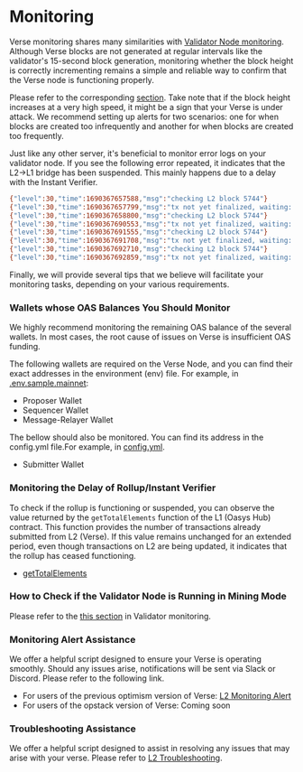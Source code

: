 # Monitoring
Verse monitoring shares many similarities with [Validator Node monitoring](/docs/hub-validator/operate-validator/monitor). Although Verse blocks are not generated at regular intervals like the validator's 15-second block generation, monitoring whether the block height is correctly incrementing remains a simple and reliable way to confirm that the Verse node is functioning properly.

Please refer to the corresponding [section](/docs/hub-validator/operate-validator/monitor#how-to-check-block-height). Take note that if the block height increases at a very high speed, it might be a sign that your Verse is under attack. We recommend setting up alerts for two scenarios: one for when blocks are created too infrequently and another for when blocks are created too frequently.

Just like any other server, it's beneficial to monitor error logs on your validator node. If you see the following error repeated, it indicates that the L2->L1 bridge has been suspended. This mainly happens due to a delay with the Instant Verifier.
```sh
{"level":30,"time":1690367657588,"msg":"checking L2 block 5744"}
{"level":30,"time":1690367657799,"msg":"tx not yet finalized, waiting: 5744"}
{"level":30,"time":1690367658800,"msg":"checking L2 block 5744"}
{"level":30,"time":1690367690553,"msg":"tx not yet finalized, waiting: 5744"}
{"level":30,"time":1690367691555,"msg":"checking L2 block 5744"}
{"level":30,"time":1690367691708,"msg":"tx not yet finalized, waiting: 5744"}
{"level":30,"time":1690367692710,"msg":"checking L2 block 5744"}
{"level":30,"time":1690367692859,"msg":"tx not yet finalized, waiting: 5744"}
```

Finally, we will provide several tips that we believe will facilitate your monitoring tasks, depending on your various requirements.

### Wallets whose OAS Balances You Should Monitor
We highly recommend monitoring the remaining OAS balance of the several wallets. In most cases, the root cause of issues on Verse is insufficient OAS funding.

The following wallets are required on the Verse Node, and you can find their exact addresses in the environment (env) file. For example, in [.env.sample.mainnet](https://github.com/oasysgames/verse-layer-optimism/blob/c0f7b4795ba94da8a56083d65660ca8a2ac661b9/.env.sample.mainnet#L19-L26):
- Proposer Wallet
- Sequencer Wallet
- Message-Relayer Wallet

The bellow should also be monitored. You can find its address in the config.yml file.For example, in [config.yml](https://github.com/oasysgames/verse-verifier/blob/678f8dff0fe529e8a86a60d24413c6a96711d562/readme/config.yml#L14-L15).
- Submitter Wallet

### Monitoring the Delay of Rollup/Instant Verifier
To check if the rollup is functioning or suspended, you can observe the value returned by the `getTotalElements` function of the L1 (Oasys Hub) contract. This function provides the number of transactions already submitted from L2 (Verse). If this value remains unchanged for an extended period, even though transactions on L2 are being updated, it indicates that the rollup has ceased functioning.
- [getTotalElements](https://github.com/oasysgames/oasys-optimism/blob/067ae176836bd3a7bdc1f16617a5b73f51cfa733/packages/contracts/contracts/L1/rollup/CanonicalTransactionChain.sol#L128-L131)

### How to Check if the Validator Node is Running in Mining Mode
Please refer to the [this section](/docs/hub-validator/operate-validator/monitor#how-to-check-if-the-validator-node-is-running-in-mining-mode) in Validator monitoring.

### Monitoring Alert Assistance
We offer a helpful script designed to ensure your Verse is operating smoothly. Should any issues arise, notifications will be sent via Slack or Discord. Please refer to the following link.
- For users of the previous optimism version of Verse: [L2 Monitoring Alert](https://github.com/oasysgames/oasys-optimism/wiki/L2-Monitoring-Alert)
- For users of the opstack version of Verse: Coming soon

### Troubleshooting Assistance
We offer a helpful script designed to assist in resolving any issues that may arise with your verse. Please refer to [L2 Troubleshooting](https://github.com/oasysgames/oasys-optimism/wiki/L2-Troubleshooting).
